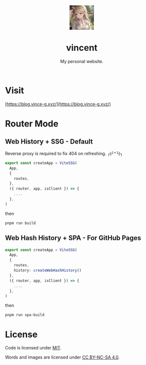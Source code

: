 <p align="center">
    <img src="./.github/avatar.png" style="height: 80px;"/>
</p>

<h1 align="center">vincent</h1>

<p align="center">My personal website.</p>

<br>

# Visit
[https://blog.vince-g.xyz/](https://blog.vince-g.xyz/)

# Router Mode

## Web History + SSG - Default
Reverse proxy is required to fix 404 on refreshing. ╭(╯^╰)╮

```typescript
export const createApp = ViteSSG(
  App,
  {
    routes,
  },
  ({ router, app, isClient }) => {
    ....
  },
)
```

then

```shell
pnpm run build
```

## Web Hash History + SPA - For GitHub Pages
```typescript
export const createApp = ViteSSG(
  App,
  {
    routes,
    history: createWebHashHistory()
  },
  ({ router, app, isClient }) => {
    ....
  },
)
```

then

```shell
pnpm run spa-build
```

# License

Code is licensed under [MIT](./LICENSE).

Words and images are licensed under [CC BY-NC-SA 4.0](https://creativecommons.org/licenses/by-nc-sa/4.0/).
